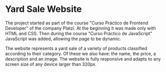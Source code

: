 # Yard Sale Website
The project started as part of the course "Curso Práctico de Frontend Developer" of the company Platzi. At the beginning it was made only with HTML and CSS. Then during the course "Curso Práctico de JavaScript" JavaScript was added, allowing the page to be dynamic.

The website represents a yard sale of a variety of products classified according to their category. Of these we also have: the name, the price, a description and an image. The website is fully responsive and adapts to any screen size of any device larger than 320px.
